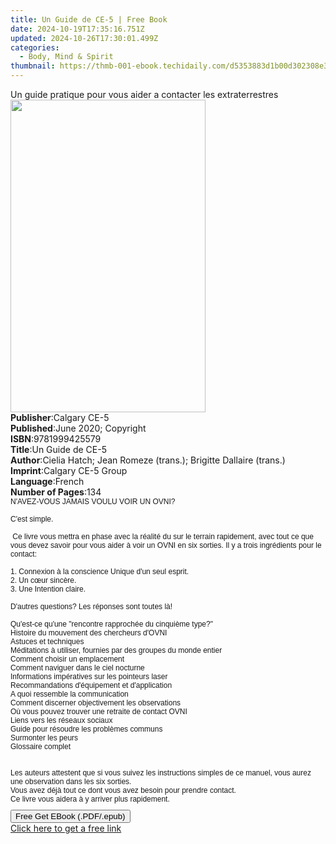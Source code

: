 ```yaml
---
title: Un Guide de CE-5 | Free Book
date: 2024-10-19T17:35:16.751Z
updated: 2024-10-26T17:30:01.499Z
categories:
  - Body, Mind & Spirit
thumbnail: https://thmb-001-ebook.techidaily.com/d5353883d1b00d302308e3c8f3a2ee9f645d782e2941b18aee90c7f3e4b9a807.jpg
---
```

<main id="book-container">
  <div class="flex flex-col">
    <div class="book-brief flex-1 py-6 px-4 sm:p-6 md:py-10 md:px-8">
      <!-- brief-->
      <div class="book-brief-main">
        Un guide pratique pour vous aider a contacter les extraterrestres
      </div>
    </div>
    <div
      class="book-meta-info flex-1 grid gap-4 col-start-1 col-end-3 row-start-1 sm:mb-6 sm:grid-cols-4 lg:gap-6 lg:col-start-2 lg:row-end-6 lg:row-span-6 lg:mb-0"
    >
      <div
        class="book-meta-info-left place-content-center mt-4 p-4 text-sm leading-6 col-start-2 col-span-2 dark:text-slate-400"
      >
        <img
          class="w-full h-500 object-cover rounded-lg sm:h-255 sm:col-span-2 lg:col-span-full"
          src="https://img-001-ebook.techidaily.com/5f86f7536b3d6c00ddda023bc49b0b449765c8e5b6ce39b2ecad3db6276e1508.jpg"
          alt=""
          width="312"
          height="500"
        />
      </div>
      <div
        class="book-meta-info-right mt-2 col-start-1 row-start-2 col-span-3 self-center"
      >
        <!-- meta data  -->
        <div class="flex flex-col px-4 md:px-8">
          <div class="flex-1">
            <strong>Publisher</strong>:<span class="px-2">Calgary CE-5</span>
          </div>
          <div class="flex-1">
            <strong>Published</strong>:<span class="px-2"
              >June 2020; Copyright</span
            >
          </div>
          <div class="flex-1">
            <strong>ISBN</strong>:<span class="px-2">9781999425579</span>
          </div>
          <div class="flex-1">
            <strong>Title</strong>:<span class="px-2">Un Guide de CE-5</span>
          </div>
          <div class="flex-1">
            <strong>Author</strong>:<span class="px-2"
              >Cielia Hatch; Jean Romeze (trans.); Brigitte Dallaire
              (trans.)</span
            >
          </div>
          <div class="flex-1">
            <strong>Imprint</strong>:<span class="px-2"
              >Calgary CE-5 Group</span
            >
          </div>
          <div class="flex-1">
            <strong>Language</strong>:<span class="px-2">French</span>
          </div>
          <div class="flex-1">
            <strong>Number of Pages</strong>:<span class="px-2">134</span>
          </div>
        </div>
      </div>
    </div>
    <div class="book-description flex-1 py-6 px-4 sm:p-6 md:py-10 md:px-8">
      <div class="book-description-main">
        <div accordion-content="" id="description">
          <p
            style="
              margin: 0px;
              font: 8.5px Arial;
              -webkit-text-stroke: rgb(0, 0, 0);
            "
          >
            <span style="font-size: 12px"
              >N'AVEZ-VOUS JAMAIS VOULU VOIR UN OVNI?<br />
              <br />
              C'est simple.<br />
              <br />&nbsp;Ce livre vous mettra en phase avec la réalité
              du&nbsp;sur le&nbsp;terrain rapidement, avec tout ce que vous
              devez savoir pour vous aider à voir un OVNI en six sorties. Il y a
              trois ingrédients pour le contact:<br />
              <br />1. Connexion à la conscience Unique&nbsp;d'un seul
              esprit.<br />
              2. Un cœur sincère.<br />
              3. Une Intention claire.<br />
              <br />
              D'autres questions? Les réponses sont toutes là!<br />
              <br />
              Qu'est-ce qu'une "rencontre rapprochée du cinquième type?"<br />
              Histoire du mouvement des chercheurs d'OVNI<br />
              Astuces et techniques<br />
              Méditations à utiliser, fournies par des groupes du monde
              entier<br />
              Comment choisir un emplacement<br />
              Comment naviguer dans le ciel nocturne<br />
              Informations impératives sur les pointeurs laser<br />
              Recommandations d'équipement et d'application<br />
              A quoi ressemble la communication<br />
              Comment discerner objectivement les observations<br />
              Où vous pouvez trouver une retraite de contact OVNI<br />
              Liens vers les réseaux sociaux<br />
              Guide pour résoudre les problèmes communs<br />
              Surmonter les peurs<br />
              Glossaire complet<br />
              <br />
              <br />
              Les auteurs attestent que si vous suivez les instructions simples
              de ce manuel, vous aurez une observation dans les six sorties.<br />
              Vous avez déjà tout ce dont vous avez besoin pour prendre
              contact.<br />
              Ce livre vous aidera à y arriver plus rapidement.</span
            >
          </p>
          <p
            style="
              margin: 0px;
              font: 8.5px Arial;
              -webkit-text-stroke: rgb(0, 0, 0);
              min-height: 10px;
            "
          >
            <br />
          </p>
        </div>
        <div class="accordion-fader"></div>
      </div>
    </div>
    <div class="book-excerpts flex-1 py-6 px-4 sm:p-6 md:py-10 md:px-8"></div>
    <div
      class="book-about-author flex-1 py-6 px-4 sm:p-6 md:py-10 md:px-8"
    ></div>
    <div class="book-free-get flex-1 py-6 px-4 sm:p-6 md:py-10 md:px-8">
      <button
        id="btn-free-get"
        class="bg-blue-500 hover:bg-blue-700 text-white font-bold py-2 px-4 rounded"
      >
        Free Get EBook (.PDF/.epub)
      </button>
      <div id="countdown-display" class="px-2 text-lg mt-2"></div>
      <a
        id="free-link"
        class="hidden bg-blue-500 hover:bg-blue-700 text-white font-bold py-2 px-4 rounded"
        href="https://www.ebooks.com/en-us/book/210056705/un-guide-de-ce-5/cielia-hatch/"
        target="_blank"
        >Click here to get a free link</a
      >
    </div>
    <script>
      let countdownTime = 0;
      let countdownInterval = null;
      document
        .getElementById('btn-free-get')
        .addEventListener('click', startCountdown);
      function startCountdown() {
        countdownTime = new Date().getTime() + 60000 * 3;
        countdownInterval = setInterval(updateCountdown, 1000);
        document.getElementById('btn-free-get').disabled = true;
        document
          .getElementById('btn-free-get')
          .classList.add('bg-gray-500', 'cursor-not-allowed');
      }
      function updateCountdown() {
        let currentTime = new Date().getTime();
        let timeLeft = countdownTime - currentTime;
        let secondsLeft = Math.floor(timeLeft / 1000);
        document.getElementById('countdown-display').innerHTML =
          `Remaining time: ${secondsLeft} seconds.`;
        if (secondsLeft <= 0) {
          clearInterval(countdownInterval);
          document.getElementById('btn-free-get').classList.add('hidden');
          document.getElementById('free-link').classList.remove('hidden');
          document.getElementById('countdown-display').innerHTML = '';
        }
      }
    </script>
  </div>
</main>

<ins class="adsbygoogle"
      style="display:block"
      data-ad-client="ca-pub-7571918770474297"
      data-ad-slot="8358498916"
      data-ad-format="auto"
      data-full-width-responsive="true"></ins>
    